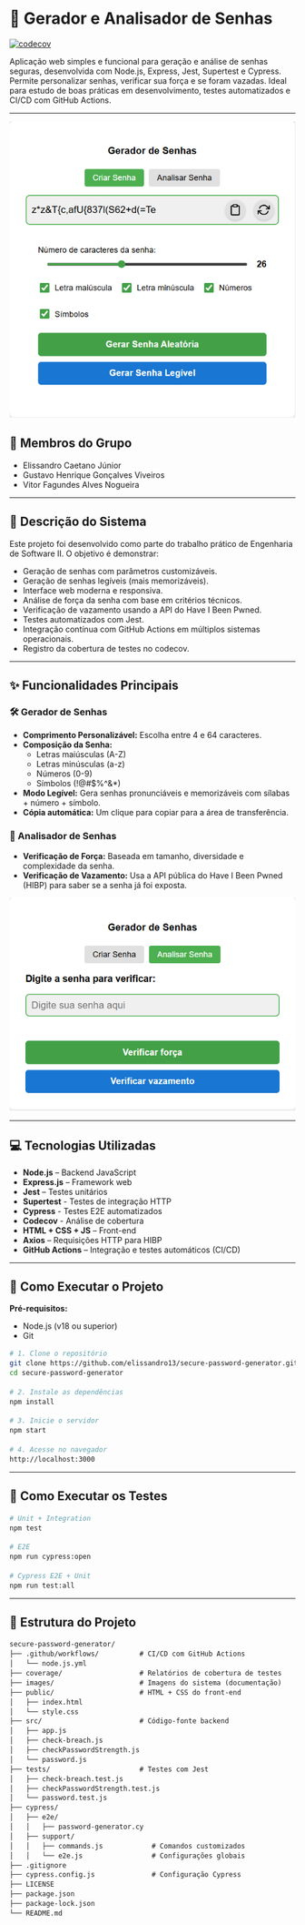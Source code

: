
# 🔐 Gerador e Analisador de Senhas
[![codecov](https://codecov.io/gh/elissandro13/secure-password-generator/graph/badge.svg?token=PT0TN4Q45L)](https://codecov.io/gh/elissandro13/secure-password-generator)

Aplicação web simples e funcional para geração e análise de senhas seguras, desenvolvida com Node.js, Express, Jest, Supertest e Cypress. Permite personalizar senhas, verificar sua força e se foram vazadas. Ideal para estudo de boas práticas em desenvolvimento, testes automatizados e CI/CD com GitHub Actions.

---
![Tela de Geração de Senha](./images/GeradordeSenhas.png)

## 👥 Membros do Grupo
- Elissandro Caetano Júnior
- Gustavo Henrique Gonçalves Viveiros
- Vitor Fagundes Alves Nogueira

---

## 🧠 Descrição do Sistema
Este projeto foi desenvolvido como parte do trabalho prático de Engenharia de Software II. O objetivo é demonstrar:

- Geração de senhas com parâmetros customizáveis.
- Geração de senhas legíveis (mais memorizáveis).
- Interface web moderna e responsiva.
- Análise de força da senha com base em critérios técnicos.
- Verificação de vazamento usando a API do Have I Been Pwned.
- Testes automatizados com Jest.
- Integração contínua com GitHub Actions em múltiplos sistemas operacionais.
- Registro da cobertura de testes no codecov.

---

## ✨ Funcionalidades Principais

### 🛠 Gerador de Senhas
- **Comprimento Personalizável:** Escolha entre 4 e 64 caracteres.
- **Composição da Senha:**
  - Letras maiúsculas (A-Z)
  - Letras minúsculas (a-z)
  - Números (0-9)
  - Símbolos (!@#$%^&*)
- **Modo Legível:** Gera senhas pronunciáveis e memorizáveis com sílabas + número + símbolo.
- **Cópia automática:** Um clique para copiar para a área de transferência.

### 🔎 Analisador de Senhas
- **Verificação de Força:** Baseada em tamanho, diversidade e complexidade da senha.
- **Verificação de Vazamento:** Usa a API pública do Have I Been Pwned (HIBP) para saber se a senha já foi exposta.

![Tela de Análise de Senha](./images/AnalisarSenha.png)

---

## 💻 Tecnologias Utilizadas
- **Node.js** – Backend JavaScript
- **Express.js** – Framework web
- **Jest** – Testes unitários
- **Supertest** - Testes de integração HTTP
- **Cypress** - Testes E2E automatizados
- **Codecov** - Análise de cobertura
- **HTML + CSS + JS** – Front-end
- **Axios** – Requisições HTTP para HIBP
- **GitHub Actions** – Integração e testes automáticos (CI/CD)

---

## 🚀 Como Executar o Projeto

**Pré-requisitos:**
- Node.js (v18 ou superior)
- Git

```bash
# 1. Clone o repositório
git clone https://github.com/elissandro13/secure-password-generator.git
cd secure-password-generator

# 2. Instale as dependências
npm install

# 3. Inicie o servidor
npm start

# 4. Acesse no navegador
http://localhost:3000
```

---

## 🧪 Como Executar os Testes

```bash
# Unit + Integration
npm test

# E2E
npm run cypress:open

# Cypress E2E + Unit
npm run test:all
```

---

## 📂 Estrutura do Projeto
```txt
secure-password-generator/
├── .github/workflows/          # CI/CD com GitHub Actions
│   └── node.js.yml
├── coverage/                   # Relatórios de cobertura de testes
├── images/                     # Imagens do sistema (documentação)
├── public/                     # HTML + CSS do front-end
│   ├── index.html
│   └── style.css
├── src/                        # Código-fonte backend
│   ├── app.js
│   ├── check-breach.js
│   ├── checkPasswordStrength.js
│   └── password.js
├── tests/                      # Testes com Jest
│   ├── check-breach.test.js
│   ├── checkPasswordStrength.test.js
│   └── password.test.js
├── cypress/
│   ├── e2e/
│   │   ├── password-generator.cy
│   ├── support/
│   │   ├── commands.js            # Comandos customizados
│   │   └── e2e.js                 # Configurações globais
├── .gitignore
├── cypress.config.js              # Configuração Cypress
├── LICENSE
├── package.json
├── package-lock.json
└── README.md
```
